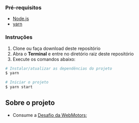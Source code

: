 ### Pré-requisitos

- [Node.js](https://nodejs.org)
- [yarn](https://yarnpkg.com/getting-started)

### Instruções

1. Clone ou faça download deste repositório
2. Abra o **Terminal** e entre no diretório raiz deste repositório
3. Execute os comandos abaixo:

```bash
# Instalar/atualizar as dependências do projeto
$ yarn

# Iniciar o projeto
$ yarn start
```

## Sobre o projeto

- Consume a [Desafio da WebMotors](http://desafioonline.webmotors.com.br/swagger/ui/index#/OnlineChallenge);
